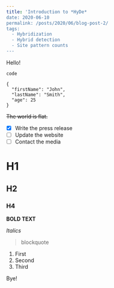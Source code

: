 ```yaml
---
title: 'Introduction to *HyDe*
date: 2020-06-10
permalink: /posts/2020/06/blog-post-2/
tags:
  - Hybridization
  - Hybrid detection
  - Site pattern counts
---
```


Hello!

`
code
`


```
{
  "firstName": "John",
  "lastName": "Smith",
  "age": 25
}
```
~~The world is flat.~~

- [x] Write the press release
- [ ] Update the website
- [ ] Contact the media

# H1
## H2
### H4

**BOLD TEXT**

*Italics*

> blockquote

1. First
2. Second 
3. Third

Bye!